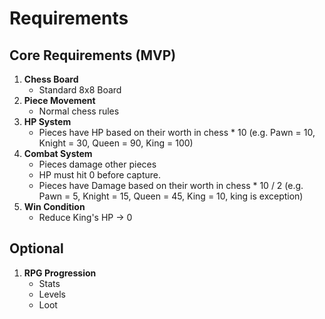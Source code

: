 # Requirements

## Core Requirements (MVP)

1. **Chess Board**
    - Standard 8x8 Board
2. **Piece Movement**
    - Normal chess rules
3. **HP System**
    - Pieces have HP based on their worth in chess * 10 (e.g. Pawn = 10, Knight = 30, Queen = 90, King = 100)
4. **Combat System**
    - Pieces damage other pieces
    - HP must hit 0 before capture.
    - Pieces have Damage based on their worth in chess * 10 / 2 (e.g. Pawn = 5, Knight = 15, Queen = 45, King = 10, king is exception) 
5. **Win Condition**
    - Reduce King's HP -> 0

## Optional

1. **RPG Progression**
    - Stats
    - Levels
    - Loot

